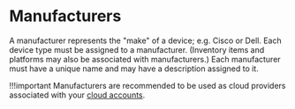 # Manufacturers

A manufacturer represents the "make" of a device; e.g. Cisco or Dell. Each device type must be assigned to a manufacturer. (Inventory items and platforms may also be associated with manufacturers.) Each manufacturer must have a unique name and may have a description assigned to it.

!!!important
    Manufacturers are recommended to be used as cloud providers associated with your [cloud accounts](../cloud/cloudaccount.md).
